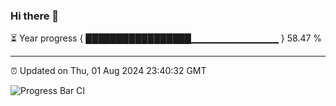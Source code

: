 ### Hi there 👋

⏳ Year progress { █████████████████▁▁▁▁▁▁▁▁▁▁▁▁▁ } 58.47 %

---

⏰ Updated on Thu, 01 Aug 2024 23:40:32 GMT

![Progress Bar CI](https://github.com/IshwaranRudhara/GIT-ACTION/workflows/Progress%20Bar%20CI/badge.svg)
